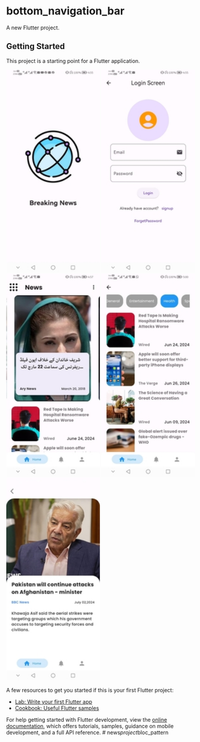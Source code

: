 # bottom_navigation_bar

A new Flutter project.

## Getting Started

This project is a starting point for a Flutter application.
<p float="left">
    <img src="./images/splash1.jpg" alt="Scavenger hunt location selection" width="250">
	<img src="./images/login (2).jpg" alt="Scavenger hunt view" width="250">
	<img src="./images/news (2).jpg" alt="Results view" width="250">
    <img src="./images/category (2).jpg" alt="Results view" width="250">
    <img src="./images/details (2).jpg" alt="Results view" width="250">
</p>
A few resources to get you started if this is your first Flutter project:

- [Lab: Write your first Flutter app](https://docs.flutter.dev/get-started/codelab)
- [Cookbook: Useful Flutter samples](https://docs.flutter.dev/cookbook)

For help getting started with Flutter development, view the
[online documentation](https://docs.flutter.dev/), which offers tutorials,
samples, guidance on mobile development, and a full API reference.
#   n e w s _ p r o j e c t _ b l o c _ p a t t e r n 
 
 